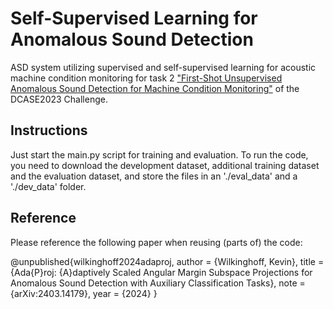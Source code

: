 # Self-Supervised Learning for Anomalous Sound Detection

ASD system utilizing supervised and self-supervised learning for acoustic machine condition monitoring for task 2 ["First-Shot Unsupervised Anomalous Sound Detection for Machine Condition Monitoring"](https://dcase.community/challenge2023/task-first-shot-unsupervised-anomalous-sound-detection-for-machine-condition-monitoring) of the DCASE2023 Challenge.

## Instructions

Just start the main.py script for training and evaluation. To run the code, you need to download the development dataset, additional training dataset and the evaluation dataset, and store the files in an './eval_data' and a './dev_data' folder.

## Reference

Please reference the following paper when reusing (parts of) the code:

@unpublished{wilkinghoff2024adaproj,
   author = {Wilkinghoff, Kevin},
   title = {Ada{P}roj: {A}daptively Scaled Angular Margin Subspace Projections for Anomalous Sound Detection with Auxiliary Classification Tasks},
   note = {arXiv:2403.14179},
   year = {2024}
}

